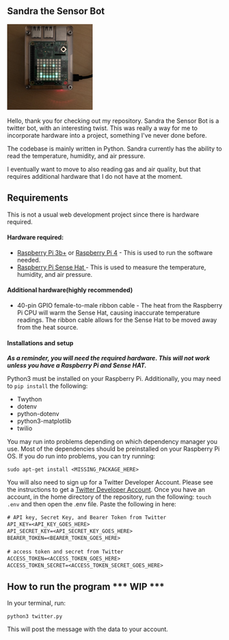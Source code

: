 ## Sandra the Sensor Bot
<img src ="IMG_3350.jpg" width ="200" alt="Image of Sandra The Sensor Bot">

Hello, thank you for checking out my repository. Sandra the Sensor Bot is a twitter bot, with an interesting twist. This was really a way for me to incorporate hardware into a project, something I've never done before. 

The codebase is mainly written in Python. Sandra currently has the ability to read the temperature, humidity, and air pressure. 

I eventually want to move to also reading gas and air quality, but that requires additional hardware that I do not have at the moment. 



## Requirements

This is not a usual web development project since there is hardware required. 

#### Hardware required: 

* [Raspberry Pi 3b+](https://www.raspberrypi.org/products/raspberry-pi-3-model-b-plus/) or [Raspberry Pi 4](https://www.raspberrypi.org/products/raspberry-pi-4-model-b/) - This is used to run the software needed. 
* [Raspberry Pi Sense Hat ](https://www.raspberrypi.org/products/sense-hat/) - This is used to measure the temperature, humidity, and air pressure. 

#### Additional hardware(highly recommended)

* 40-pin GPIO female-to-male ribbon cable - The heat from the Raspberry Pi CPU will warm the Sense Hat, causing inaccurate temperature readings. The ribbon cable allows for the Sense Hat to be moved away from the heat source. 

#### Installations and setup

***As a reminder, you will need the required hardware. This will not work unless you have a Raspberry Pi and Sense HAT.***

Python3 must be installed on your Raspberry Pi. Additionally, you may need to `pip install` the following: 

* Twython
* dotenv
* python-dotenv
* python3-matplotlib
* twilio

You may run into problems depending on which dependency manager you use.
Most of the dependencies should be preinstalled on your Raspberry Pi OS. If you do run into problems, you can try running:

```
sudo apt-get install <MISSING_PACKAGE_HERE>
```
You will also need to sign up for a Twitter Developer Account. Please see the instructions to get a [Twitter Developer Account](https://developer.twitter.com/en). Once you have an account, in the home directory of the repository, run the following: `touch .env` and then open the .env file. Paste the following in here: 

```
# API key, Secret Key, and Bearer Token from Twitter
API_KEY=<API_KEY_GOES_HERE>
API_SECRET_KEY=<API_SECRET_KEY_GOES_HERE>
BEARER_TOKEN=<BEARER_TOKEN_GOES_HERE>

# access token and secret from Twitter
ACCESS_TOKEN=<ACCESS_TOKEN_GOES_HERE>
ACCESS_TOKEN_SECRET=<ACCESS_TOKEN_SECRET_GOES_HERE>
```



## How to run the program *** WIP ***

In your terminal, run:
```
python3 twitter.py
```
This will post the message with the data to your account.
